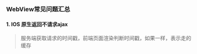 ### WebView常见问题汇总

#### 1. IOS 原生返回不请求ajax

>服务端获取请求的时间戳，前端页面渲染判断时间戳，如果一样，表示走的缓存
>
>
>
>>    <input type="hidden" name="SERVER_TIME" id="SERVER_TIME" value="@ViewBag.NowDt" />
>>    <script>
>>      var SERVER_TIME = document.getElementById("SERVER_TIME");
>>      var REMOTE_VER = SERVER_TIME && SERVER_TIME.value;
>>      if (REMOTE_VER) {
>>          var LOCAL_VER = sessionStorage && sessionStorage.PAGEVERSION;
>>          if (LOCAL_VER && parseInt(LOCAL_VER) >= parseInt(REMOTE_VER)) {
>>              location.reload(true);
>>          } else {
>>              sessionStorage.PAGEVERSION = REMOTE_VER;
>>          }
>>      }
>>    </script>

